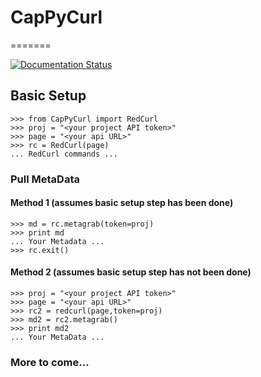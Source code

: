 # CapPyCurl
=======

[![Documentation Status](https://readthedocs.org/projects/cappycurl/badge/?version=latest)](http://cappycurl.readthedocs.io/en/latest/?badge=latest)

## Basic Setup
    >>> from CapPyCurl import RedCurl
    >>> proj = "<your project API token>"
    >>> page = "<your api URL>"
    >>> rc = RedCurl(page)
    ... RedCurl commands ...
### Pull MetaData
#### Method 1 (assumes basic setup step has been done)
    >>> md = rc.metagrab(token=proj)
    >>> print md
    ... Your Metadata ...
    >>> rc.exit()
#### Method 2 (assumes basic setup step has not been done)
    >>> proj = "<your project API token>"
    >>> page = "<your api URL>"
    >>> rc2 = redcurl(page,token=proj)
    >>> md2 = rc2.metagrab()
    >>> print md2
    ... Your MetaData ...
### More to come...
